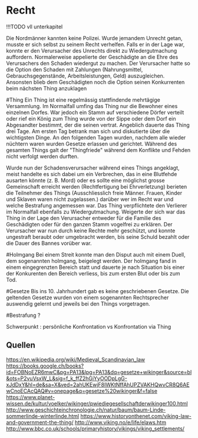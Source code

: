 # Recht

!!!TODO vll unterkapitel

Die Nordmänner kannten keine Polizei. Wurde jemandem Unrecht getan, musste er sich selbst zu seinem Recht verhelfen.
Falls er in der Lage war, konnte er den Verursacher des Unrechts direkt zu Wiedergutmachung auffordern. Normalerweise appelierte der Geschädigte an die Ehre des Verursachers den Schaden wiedergut zu machen. Der Verursacher hatte so die Option den Schaden mit Zahlungen (Nahrungsmittel, Gebrauchsgegenstände, Arbeitsleistungen, Geld) auszugleichen. Ansonsten blieb dem Geschädigten noch die Option seinen Konkurrenten beim nächsten Thing anzuklagen


#Thing
Ein Thing ist eine regelmässig stattfindende mehrtägige Versammlung. Im Normalfall umfing das Thing nur die Bewohner eines einzelnen Dorfes. War jedoch ein Stamm auf verschiedene Dörfer verteilt oder rief ein König zum Thing wurde von der Sippe oder dem Dorf ein Abgesandter bestimmt, der die seinen vertrat. Angeblich dauerte das Thing drei Tage. Am ersten Tag betrank man sich und diskutierte über die wichtigsten Dinge. An den folgenden Tagen wurden, nachdem alle wieder nüchtern waren wurden Gesetze erlassen und gerichtet.
Während des gesamten Things galt der "Thingfriede" während dem Konflikte und Fehden nicht verfolgt werden durften.

Wurde nun der Schadensverursacher während eines Things angeklagt, meist handelte es sich dabei um ein Verbrechen, das in eine Blutfehde ausarten könnte (z. B. Mord) oder es sollte eine möglichst grosse Gemeinschaft erreicht werden (Rechtfertigung bei Ehrverletzung) berieten die Teilnehmer des Things (Ausschliesslich freie Männer. Frauen, Kinder und Sklaven waren nicht zugelassen.) darüber wer im Recht war und welche Bestrafung angemessen war. Das Thing verpflichtete den Verlierer im Normalfall ebenfalls zu Wiedergutmachung. Weigerte der sich war das Thing in der Lage den Verursacher entweder für die Familie des Geschädigten oder für den ganzen Stamm vogelfrei zu erklären. Der Verursacher war nun durch keine Rechte mehr geschützt, und konnte ungestraft beraubt oder umgebracht werden, bis seine Schuld bezahlt oder die Dauer des Bannes vorüber war.

#Holmgang
Bei einem Streit konnte man den Disput auch mit einem Duell, dem sogenannten holmgang, beigelegt werden. Der holmgang fand in einem eingegrenzten Bereich statt und dauerte je nach Situation bis einer der Konkurenten den Bereich verliess, bis zum ersten Blut oder bis zum Tod.

#Gesetze
Bis ins 10. Jahrhundert gab es keine geschriebenen Gesetze. Die geltenden Gesetze wurden von einem sogenannten Rechtsprecher auswendig gelernt und jeweils bei den Things vorgetragen.

#Bestrafung ?



Schwerpunkt : persönliche Konfrontation vs Konfrontation via Thing


## Quellen
https://en.wikipedia.org/wiki/Medieval_Scandinavian_law
https://books.google.ch/books?id=FOBNoEZR6mwC&pg=PA13&lpg=PA13&dq=gesetze+wikinger&source=bl&ots=P2vuVsxW_L&sig=f_k_ffZ2hGiYyOODpLgG-xJdDxY&hl=de&sa=X&ved=2ahUKEwjF8IWKtNffAhUPZVAKHQwvCR8Q6AEwCnoECAcQAQ#v=onepage&q=gesetze%20wikinger&f=false
https://www.planet-wissen.de/kultur/voelker/wikinger/pwiediegesellschaftderwikinger100.html
http://www.geschichteinchronologie.ch/natur/baum/baum-Linde-sommerlinde-winterlinde.html
https://www.historyonthenet.com/viking-law-and-government-the-thing/
http://www.viking.no/e/life/elaws.htm  
http://www.bbc.co.uk/schools/primaryhistory/vikings/viking_settlements/
